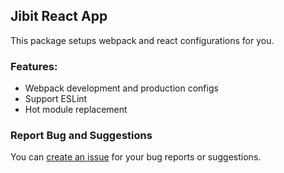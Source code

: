 ## Jibit React App

This package setups webpack and react configurations for you. 
### Features:

 - Webpack development and production configs
 - Support ESLint
 - Hot module replacement


### Report Bug and Suggestions
You can [create an issue](https://github.com/myjibit/jibit-react-app/issues) for your bug reports or suggestions.
